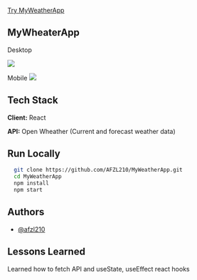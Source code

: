 [Try MyWeatherApp](https://my-weather-app-swart.vercel.app/)


## MyWheaterApp

Desktop

![](https://res.cloudinary.com/primeflix/image/upload/v1674305851/pic_kp99yz.png)

Mobile
![](https://res.cloudinary.com/primeflix/image/upload/v1674305844/mob_r2kbw0.png)
## Tech Stack

**Client:** React

**API:** Open Wheather (Current and forecast weather data)


## Run Locally


```bash
  git clone https://github.com/AFZL210/MyWeatherApp.git
  cd MyWeatherApp
  npm install
  npm start

```
    
## Authors

- [@afzl210](https://github.com/AFZL210)


## Lessons Learned

Learned how to fetch API and useState, useEffect react hooks
